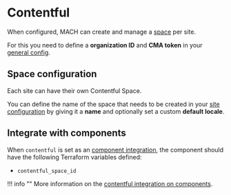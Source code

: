 # Contentful

When configured, MACH can create and manage a [space](https://www.contentful.com/help/spaces-and-organizations/) per site.

For this you need to define a **organization ID** and **CMA token** in your
[general config](../../reference/syntax/global.md#contentful).

## Space configuration

Each site can have their own Contentful Space.

You can define the name of the space that needs to be created in your
[site configuration](../../reference/syntax/sites.md#contentful) by giving it a
**name** and optionally set a custom **default locale**.

## Integrate with components

When `contentful` is set as an [component integration](../../reference/components/structure.md#integrations),
the component should have the following Terraform variables defined:

- `contentful_space_id`

!!! info ""
    More information on the [contentful integration on components](../../reference/components/structure.md#contentful).
